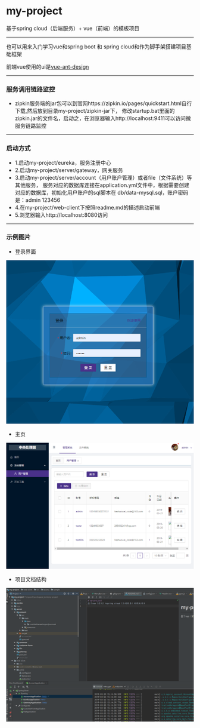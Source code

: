 # my-project
基于spring cloud（后端服务）+ vue（前端）的模板项目

---

也可以用来入门学习vue和spring boot 和 spring cloud和作为脚手架搭建项目基础框架

前端vue使用的ui是[vue-ant-design](https://vue.ant.design)

---

### 服务调用链路监控
- zipkin服务端的jar包可以到官网https://zipkin.io/pages/quickstart.html自行下载,然后放到目录my-project/zipkin-jar下，
修改startup.bat里面的zipkin.jar的文件名，启动之，在浏览器输入http://localhost:9411可以访问微服务链路监控
---

### 启动方式
- 1.启动my-project/eureka，服务注册中心
- 2.启动my-project/server/gateway，网关服务
- 3.启动my-project/server/account（用户账户管理）或者file（文件系统）等其他服务，
服务对应的数据库连接在application.yml文件中，根据需要创建对应的数据库，初始化用户账户的sql脚本在
db/data-mysql.sql，账户密码是：admin 123456
- 4.在my-project/web-client下按照readme.md的描述启动前端
- 5.浏览器输入http://localhost:8080访问
---


### 示例图片

- 登录界面

![Image text](https://raw.githubusercontent.com/a497556016/my-project/master/doc/sample/login.jpg)

- 主页

![Image text](https://github.com/a497556016/my-project/blob/master/doc/sample/index.jpg?raw=true)

- 项目文档结构

![Image text](https://github.com/a497556016/my-project/blob/master/doc/sample/devloper.jpg?raw=true)
